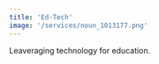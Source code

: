 ```yaml
---
title: 'Ed-Tech'
image: '/services/noun_1013177.png'
---
```


Leaveraging technology for education.
